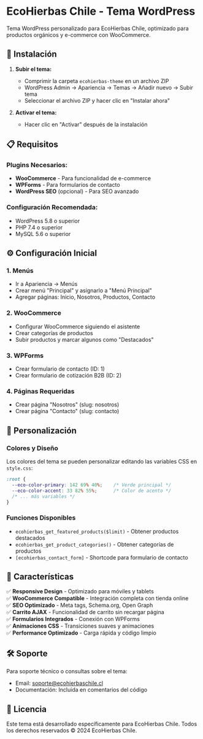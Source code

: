 # EcoHierbas Chile - Tema WordPress

Tema WordPress personalizado para EcoHierbas Chile, optimizado para productos orgánicos y e-commerce con WooCommerce.

## 🚀 Instalación

1. **Subir el tema:**
   - Comprimir la carpeta `ecohierbas-theme` en un archivo ZIP
   - WordPress Admin → Apariencia → Temas → Añadir nuevo → Subir tema
   - Seleccionar el archivo ZIP y hacer clic en "Instalar ahora"

2. **Activar el tema:**
   - Hacer clic en "Activar" después de la instalación

## 📋 Requisitos

### Plugins Necesarios:
- **WooCommerce** - Para funcionalidad de e-commerce
- **WPForms** - Para formularios de contacto
- **WordPress SEO** (opcional) - Para SEO avanzado

### Configuración Recomendada:
- WordPress 5.8 o superior
- PHP 7.4 o superior
- MySQL 5.6 o superior

## ⚙️ Configuración Inicial

### 1. Menús
- Ir a Apariencia → Menús
- Crear menú "Principal" y asignarlo a "Menú Principal"
- Agregar páginas: Inicio, Nosotros, Productos, Contacto

### 2. WooCommerce
- Configurar WooCommerce siguiendo el asistente
- Crear categorías de productos
- Subir productos y marcar algunos como "Destacados"

### 3. WPForms
- Crear formulario de contacto (ID: 1)
- Crear formulario de cotización B2B (ID: 2)

### 4. Páginas Requeridas
- Crear página "Nosotros" (slug: nosotros)
- Crear página "Contacto" (slug: contacto)

## 🎨 Personalización

### Colores y Diseño
Los colores del tema se pueden personalizar editando las variables CSS en `style.css`:

```css
:root {
  --eco-color-primary: 142 69% 40%;    /* Verde principal */
  --eco-color-accent: 33 82% 55%;      /* Color de acento */
  /* ... más variables */
}
```

### Funciones Disponibles
- `ecohierbas_get_featured_products($limit)` - Obtener productos destacados
- `ecohierbas_get_product_categories()` - Obtener categorías de productos
- `[ecohierbas_contact_form]` - Shortcode para formulario de contacto

## 📱 Características

✅ **Responsive Design** - Optimizado para móviles y tablets  
✅ **WooCommerce Compatible** - Integración completa con tienda online  
✅ **SEO Optimizado** - Meta tags, Schema.org, Open Graph  
✅ **Carrito AJAX** - Funcionalidad de carrito sin recargar página  
✅ **Formularios Integrados** - Conexión con WPForms  
✅ **Animaciones CSS** - Transiciones suaves y animaciones  
✅ **Performance Optimizado** - Carga rápida y código limpio  

## 🛠️ Soporte

Para soporte técnico o consultas sobre el tema:
- Email: soporte@ecohierbaschile.cl
- Documentación: Incluida en comentarios del código

## 📄 Licencia

Este tema está desarrollado específicamente para EcoHierbas Chile.
Todos los derechos reservados © 2024 EcoHierbas Chile.